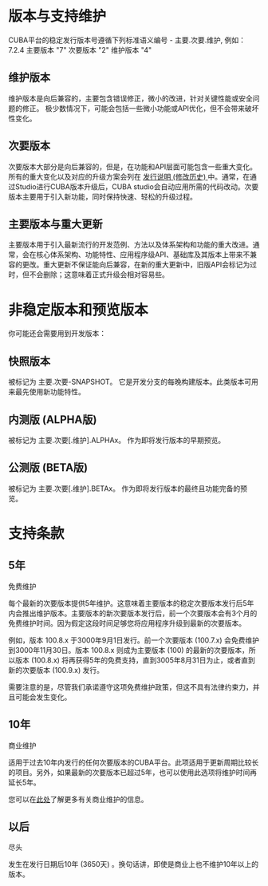 # 版本与支持维护
CUBA平台的稳定发行版本号遵循下列标准语义编号 - 主要.次要.维护, 例如： 7.2.4
主要版本 "7"
次要版本 "2"
维护版本 "4"

## 维护版本
维护版本是向后兼容的，主要包含错误修正，微小的改进，针对关键性能或安全问题的修正。 极少数情况下，可能会包括一些微小功能或API优化，但不会带来破坏性变化。

## 次要版本
次要版本大部分是向后兼容的，但是，在功能和API层面可能包含一些重大变化。所有的重大变化以及对应的升级方案会列在 [发行说明 (修改历史) ](https://www.cuba-platform.cn/download/previous-platform/) 中。通常，在通过Studio进行CUBA版本升级后，CUBA studio会自动应用所需的代码改动。次要版本主要用于引入新功能，同时保持快速、轻松的升级过程。

## 主要版本与重大更新
主要版本用于引入最新流行的开发范例、方法以及体系架构和功能的重大改进。通常，会在核心体系架构、功能特性、应用程序级API、基础库及其版本上带来不兼容的更改。重大更新不保证能向后兼容，在新的重大更新中，旧版API会标记为过时，但不会删除；这意味着正式升级会相对容易些。

# 非稳定版本和预览版本
你可能还会需要用到开发版本：

## 快照版本
被标记为
主要.次要-SNAPSHOT。
它是开发分支的每晚构建版本。此类版本可用来最先使用新功能特性。

## 内测版 (ALPHA版)
被标记为
主要.次要[.维护].ALPHAx。
作为即将发行版本的早期预览。

## 公测版 (BETA版)
被标记为
主要.次要[.维护].BETAx。
作为即将发行版本的最终且功能完备的预览。

# 支持条款

## 5年
免费维护

每个最新的次要版本提供5年维护。这意味着主要版本的稳定次要版本发行后5年内会推出维护版本。主要版本的新次要版本发行后，前一个次要版本会有3个月的免费维护时间。因为假定这段时间足够您将应用程序升级到最新的次要版本。

例如，版本 100.8.x 于3000年9月1日发行。前一个次要版本 (100.7.x) 会免费维护到3000年11月30日。版本 100.8.x 则成为主要版本 (100) 的最新的次要版本，所以版本 (100.8.x) 将再获得5年的免费支持，直到3005年8月31日为止，或者直到新的次要版本 (100.9.x) 发行。

需要注意的是，尽管我们承诺遵守这项免费维护政策，但这不具有法律约束力，并且可能会发生变化。

## 10年

商业维护

适用于过去10年内发行的任何次要版本的CUBA平台。此项适用于更新周期比较长的项目。另外，如果最新的次要版本已超过5年，也可以使用此选项将维护时间再延长5年。

您可以在[此处](https://www.haulmont.com/services/cuba-platform-services/support/)了解更多有关商业维护的信息。

## 以后

尽头

发生在发行日期后10年 (3650天) 。换句话讲，即使是商业上也不维护10年以上的版本。